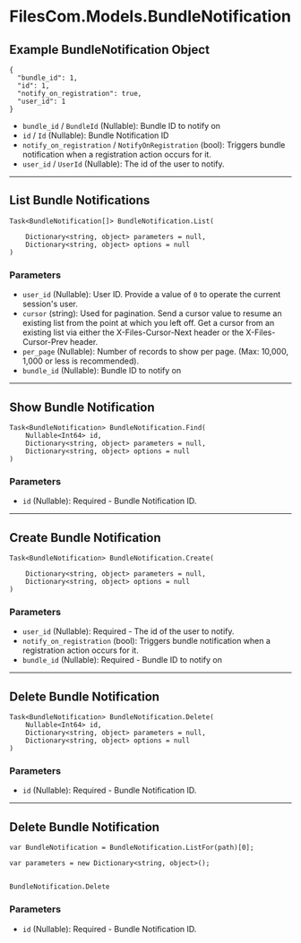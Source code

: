 # FilesCom.Models.BundleNotification

## Example BundleNotification Object

```
{
  "bundle_id": 1,
  "id": 1,
  "notify_on_registration": true,
  "user_id": 1
}
```

* `bundle_id` / `BundleId`  (Nullable<Int64>): Bundle ID to notify on
* `id` / `Id`  (Nullable<Int64>): Bundle Notification ID
* `notify_on_registration` / `NotifyOnRegistration`  (bool): Triggers bundle notification when a registration action occurs for it.
* `user_id` / `UserId`  (Nullable<Int64>): The id of the user to notify.


---

## List Bundle Notifications

```
Task<BundleNotification[]> BundleNotification.List(
    
    Dictionary<string, object> parameters = null,
    Dictionary<string, object> options = null
)
```

### Parameters

* `user_id` (Nullable<Int64>): User ID.  Provide a value of `0` to operate the current session's user.
* `cursor` (string): Used for pagination.  Send a cursor value to resume an existing list from the point at which you left off.  Get a cursor from an existing list via either the X-Files-Cursor-Next header or the X-Files-Cursor-Prev header.
* `per_page` (Nullable<Int64>): Number of records to show per page.  (Max: 10,000, 1,000 or less is recommended).
* `bundle_id` (Nullable<Int64>): Bundle ID to notify on


---

## Show Bundle Notification

```
Task<BundleNotification> BundleNotification.Find(
    Nullable<Int64> id, 
    Dictionary<string, object> parameters = null,
    Dictionary<string, object> options = null
)
```

### Parameters

* `id` (Nullable<Int64>): Required - Bundle Notification ID.


---

## Create Bundle Notification

```
Task<BundleNotification> BundleNotification.Create(
    
    Dictionary<string, object> parameters = null,
    Dictionary<string, object> options = null
)
```

### Parameters

* `user_id` (Nullable<Int64>): Required - The id of the user to notify.
* `notify_on_registration` (bool): Triggers bundle notification when a registration action occurs for it.
* `bundle_id` (Nullable<Int64>): Required - Bundle ID to notify on


---

## Delete Bundle Notification

```
Task<BundleNotification> BundleNotification.Delete(
    Nullable<Int64> id, 
    Dictionary<string, object> parameters = null,
    Dictionary<string, object> options = null
)
```

### Parameters

* `id` (Nullable<Int64>): Required - Bundle Notification ID.


---

## Delete Bundle Notification

```
var BundleNotification = BundleNotification.ListFor(path)[0];

var parameters = new Dictionary<string, object>();


BundleNotification.Delete
```

### Parameters

* `id` (Nullable<Int64>): Required - Bundle Notification ID.
